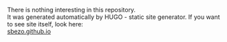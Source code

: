There is nothing interesting in this repository.   
It was generated automatically by HUGO - static site generator.
If you want to see site itself, look here:   
[sbezo.github.io](https://sbezo.github.io)